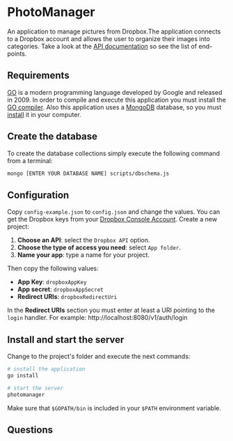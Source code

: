 # PhotoManager

An application to manage pictures from Dropbox.The application connects to a Dropbox account and allows the user to organize their images into categories. Take a look at the [API documentation](https://documenter.getpostman.com/view/412470/S11BzN24) so see the list of end-points.

## Requirements

[GO](https://golang.org/) is a modern programming language developed by Google and released in 2009. In order to compile and execute this application you must install the [GO compiler](https://golang.org/doc/install). Also this application uses a [MongoDB](https://www.mongodb.com/) database, so you must [install](https://docs.mongodb.com/manual/administration/install-community/) it in your computer.

## Create the database

To create the database collections simply execute the following command from a terminal:
```bash
mongo [ENTER YOUR DATABASE NAME] scripts/dbschema.js
```

## Configuration
Copy `config-example.json` to `config.json` and change the values. You can get the Dropbox keys from your [Dropbox Console Account](https://www.dropbox.com/developers/apps). Create a new project:

  1. **Choose an API**: select the `Dropbox API` option.
  2. **Choose the type of access you need**: select `App folder`.
  3. **Name your app**: type a name for your project.

Then copy the following values:

  * **App Key**: `dropboxAppKey`
  * **App secret**: `dropboxAppSecret`
  * **Redirect URIs**: `dropboxRedirectUri`

In the **Redirect URIs** section you must enter at least a URI pointing to the `login` handler. For example:
http://localhost:8080/v1/auth/login


## Install and start the server

Change to the project's folder and execute the next commands:
```bash
# install the application
go install

# start the server
photomanager
```

Make sure that `$GOPATH/bin` is included in your `$PATH` environment variable.

## Questions
